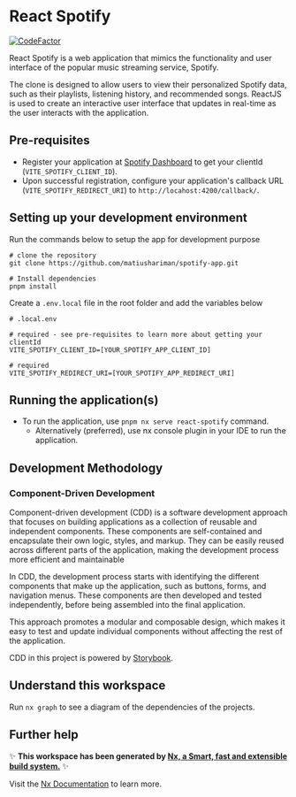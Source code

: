 # React Spotify

[![CodeFactor](https://www.codefactor.io/repository/github/matiushariman/spotify-app/badge)](https://www.codefactor.io/repository/github/matiushariman/spotify-app)

React Spotify is a web application that mimics the functionality and user interface of the popular music streaming service, Spotify.

The clone is designed to allow users to view their personalized Spotify data, such as their playlists, listening history, and recommended songs. ReactJS is used to create an interactive user interface that updates in real-time as the user interacts with the application.

## Pre-requisites

- Register your application at [Spotify Dashboard](https://developer.spotify.com/dashboard/) to get your clientId (`VITE_SPOTIFY_CLIENT_ID`).
- Upon successful registration, configure your application's callback URL (`VITE_SPOTIFY_REDIRECT_URI`) to `http://locahost:4200/callback/`.

## Setting up your development environment

Run the commands below to setup the app for development purpose

```shell
# clone the repository
git clone https://github.com/matiushariman/spotify-app.git

# Install dependencies
pnpm install
```

Create a `.env.local` file in the root folder and add the variables below

```shell
# .local.env

# required - see pre-requisites to learn more about getting your clientId
VITE_SPOTIFY_CLIENT_ID=[YOUR_SPOTIFY_APP_CLIENT_ID]

# required
VITE_SPOTIFY_REDIRECT_URI=[YOUR_SPOTIFY_APP_REDIRECT_URI]
```

## Running the application(s)

- To run the application, use `pnpm nx serve react-spotify` command.
    - Alternatively (preferred), use nx console plugin in your IDE to run the application.

## Development Methodology

### Component-Driven Development

Component-driven development (CDD) is a software development approach that focuses on building applications as a collection of reusable and independent components.
These components are self-contained and encapsulate their own logic, styles, and markup. They can be easily reused across different parts of the application, making the development process more efficient and maintainable

In CDD, the development process starts with identifying the different components that make up the application, such as buttons, forms, and navigation menus. These components are then developed and tested independently, before being assembled into the final application.

This approach promotes a modular and composable design, which makes it easy to test and update individual components without affecting the rest of the application.

CDD in this project is powered by [Storybook](https://storybook.js.org).

## Understand this workspace

Run `nx graph` to see a diagram of the dependencies of the projects.

## Further help

✨ **This workspace has been generated by [Nx, a Smart, fast and extensible build system.](https://nx.dev)** ✨

Visit the [Nx Documentation](https://nx.dev) to learn more.
